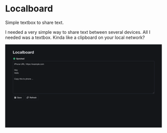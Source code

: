 # Localboard

Simple textbox to share text.

I needed a very simple way to share text between several devices. All I needed was a textbox. Kinda like a clipboard on your local network?

<img src="./public/example.png"/>
